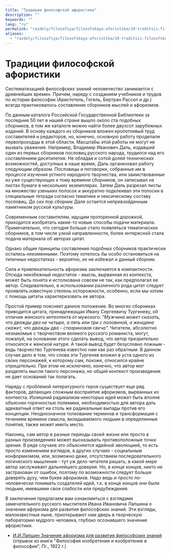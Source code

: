 ```yaml
---
title: "Традиции философской афористики"
description: ""
keywords: ""
lang: "ru"
permalink: "razdely/filosofiya/filosofskaya-aforistika/19-traditsii-filosofskoj-aforistiki"
aliases:
  - "razdely/filosofiya/filosofskaya-aforistika/19-traditsii-filosofskoj-aforistiki"
---
```



# Традиции философской афористики

Систематизацией философских знаний человечество занимается с древнейших времен. Причем, наряду с созданием учебников и трудов по истории философии (Аристотель, Гегель, Бертран Рассел и др.) всегда практиковалось составление сборников мыслей и афоризмов.

По данным каталога Российской Государственной Библиотеки за последние 50 лет в нашей стране вышло около ста подобных сборников, в том же каталоге можно найти более двухсот зарубежных изданий. В основу каждого из сборников вложен кропотливый труд составителей и редакторов, но, конечно, основную работу проделали первопроходцы в этой области. Масштабы этой работы не могут не вызвать уважение. Например, Владимир Иванович Даль, издавший один из первых сборников пословиц русского народа, трудился над его составлением десятилетия. Не обладая и сотой долей технических возможностей, доступных в наше время, Даль организовал работу следующим образом. Пословицы и поговорки, собранные им в процессе изучения устного народного творчества, или заимствованные из уже существующих к тому времени сборников, он записывал на листах бумаги в нескольких экземплярах. Затем Даль разрезал листы на множество узеньких полосок и аккуратно подклеивал эти полоски в специальные тетради согласно тематике и лексическому составу пословиц. До сих пор сборник Даля остается непревзойденным памятником русской культуры.

Современным составителям, идущим проторенной дорожкой, приходится изобретать какие-то новые способы подачи материала. Примечательно, что сегодня больше стало появляться тематических сборников, в том числе узкой направленности, более интересной стала подача материала об авторах цитат.

Однако общие принципы составления подобных сборников практически остались неизменными. Поэтому хотелось бы особо остановиться на типичных недостатках - вероятно, их не избежал и данный сборник.

Сила и привлекательность афоризма заключается в компактности. Отсюда неизбежный недостаток - мысль, вырванная из контекста, может быть понята и истолкована совсем не так, как предполагал ее автор. Следовательно, в использовании различного рода цитат следует проявлять известную степень осторожности, особенно, если мы хотим с помощь цитаты характеризовать ее автора.

Простой пример поясняет данное положение. Во многих сборниках приводится цитата, принадлежащая Ивану Сергеевичу Тургеневу, об отличии женского интеллекта от мужского: *"Мужчина может сказать, что дважды два не четыре, а пять или три с половиной, а женщина скажет, что дважды два - стеариновая свеча".* Читатели, абсолютно незнакомые с творчеством великого русского романиста, могут, пожалуй, на основании этого сделать вывод, что автор презрительно относился к женской натуре. А такой вывод будет безусловно ложным - ведь творчество Тургенева известно нам как раз обратным. В данном случае дело в том, что слова эти Тургенев вложил в уста одного из своих персонажей, к которому сам, похоже, относился крайне отрицательно. При этом не исключено, конечно, что автор мог разделять мысли такого персонажа, но общий контекст произведения не дает оснований так полагать.

Наряду с проблемой литературного героя существует еще ряд факторов, делающих сложным восприятие афоризмов, вырванных из контекста. Излишний радикализм некоторых идей может быть вполне объяснен горячностью полемики, необходимостью для автора дать адекватный ответ на столь же радикальные выпады против его концепции. Неоднозначное толкование терминов и трансформация с течением времени смысла, вкладываемого людьми в определенные понятия, также может иметь место.

Наконец, сам автор в разные периоды своей жизни или просто в разных произведениях может высказывать противоположные точки зрения. В ряде случаев это объясняется идейной эволюцией, то есть просто изменением взглядов, в других случаях - социальным конформизмом, или, возможно даже, отсутствием последовательного логического мышления - тут уж дело читателя решать, в какой мере автор заслуживает дальнейшего доверия. Но, в конце концов, никто не застрахован от ошибок, поэтому по возможности следует больше доверять духу, чем букве афоризмов. Надо ведь и просто по-человечески понимать создателей идей, т.к. в конце концов они были людьми, имевшими свои слабости или предубеждения.

В заключении предлагаем вам ознакомиться с взглядами замечательного русского мыслителя Ивана Ивановича Лапшина о значении афоризма для развития философских знаний. Эти взгляды, малоизвестные ныне, приоткрывают нам дверь в творческую лабораторию мудрого человека, глубоко осознавшего значение афористики.

* [И.И.Лапшин Значение афоризма для развития философских знаний](18-i-i-lapshin-znachenie-aforizma-dlya-razvitiya-filosofskikh-znanij) (отрывок из книги "Философия изобретения и изобретение в философии", Пг., 1922 г.)
